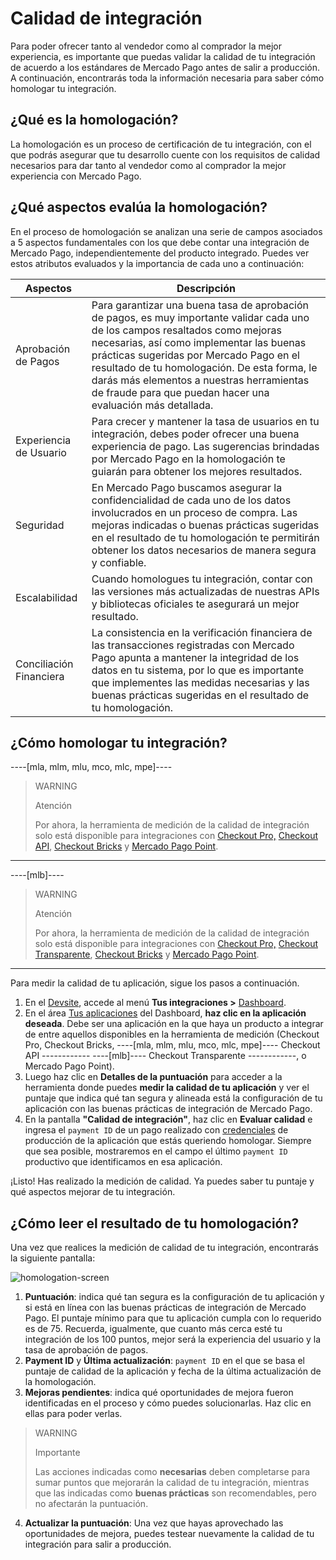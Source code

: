 # Calidad de integración

Para poder ofrecer tanto al vendedor como al comprador la mejor experiencia, es importante que puedas validar la calidad de tu integración de acuerdo a los estándares de Mercado Pago antes de salir a producción.
A continuación, encontrarás toda la información necesaria para saber cómo homologar tu integración.

## ¿Qué es la homologación?

La homologación es un proceso de certificación de tu integración, con el que podrás asegurar que tu desarrollo cuente con los requisitos de calidad necesarios para dar tanto al vendedor como al comprador la mejor experiencia con Mercado Pago.

## ¿Qué aspectos evalúa la homologación?
En el proceso de homologación se analizan una serie de campos asociados a 5 aspectos fundamentales con los que debe contar una integración de Mercado Pago, independientemente del producto integrado. 
Puedes ver estos atributos evaluados y la importancia de cada uno a continuación: 

| **Aspectos**                | **Descripción**                                                                                                                                                                                                                                                                                                                                                                      |
|-------------------------|----------------------------------------------------------------------------------------------------------------------------------------------------------------------------------------------------------------------------------------------------------------------------------------------------------------------------------------------------------------------------------|
|   Aprobación de Pagos   | Para garantizar una buena tasa de aprobación de pagos, es muy importante validar cada uno de los campos resaltados como mejoras necesarias, así como implementar las buenas prácticas sugeridas por Mercado Pago en el resultado de tu homologación. De esta forma, le darás más elementos a nuestras herramientas de fraude para que puedan hacer una evaluación más detallada. |
| Experiencia de Usuario  | Para crecer y mantener la tasa de usuarios en tu integración, debes poder ofrecer una buena experiencia de pago. Las sugerencias brindadas por Mercado Pago en  la homologación te guiarán para obtener los mejores resultados.                                                                                                                                                  |
| Seguridad               | En Mercado Pago buscamos asegurar la confidencialidad de cada uno de los datos involucrados en un proceso de compra. Las mejoras indicadas o buenas prácticas sugeridas en el resultado de tu homologación te permitirán obtener los datos necesarios de manera segura y confiable.                                                                                              |
| Escalabilidad           | Cuando homologues tu integración, contar con las versiones más actualizadas de nuestras APIs y bibliotecas oficiales te asegurará un mejor resultado.                                                                                                                                                                                                                            |
| Conciliación Financiera | La consistencia en la verificación financiera de las transacciones registradas con Mercado Pago apunta a mantener la integridad de los datos en tu sistema, por lo que es importante que implementes las medidas necesarias y las buenas prácticas sugeridas en el resultado de tu homologación.                                                                                 |

## ¿Cómo homologar tu integración?

----[mla, mlm, mlu, mco, mlc, mpe]---- 
> WARNING
>
> Atención
>
> Por ahora, la herramienta de medición de la calidad de integración solo está disponible para integraciones con [Checkout Pro,](/developers/es/docs/checkout-pro/landing) [Checkout API](/developers/es/docs/checkout-api/landing), [Checkout Bricks](/developers/es/docs/checkout-bricks/landing) y [Mercado Pago Point](/developers/es/docs/mp-point/landing).

------------
----[mlb]---- 
> WARNING
>
> Atención
>
> Por ahora, la herramienta de medición de la calidad de integración solo está disponible para integraciones con [Checkout Pro,](/developers/es/docs/checkout-pro/landing) [Checkout Transparente](/developers/es/docs/checkout-api/landing), [Checkout Bricks](/developers/es/docs/checkout-bricks/landing) y [Mercado Pago Point](/developers/es/docs/mp-point/landing).

------------

Para medir la calidad de tu aplicación, sigue los pasos a continuación.

1. En el [Devsite](/developers/es/docs), accede al menú **Tus integraciones >** [Dashboard](https://mercadopago[FAKER][URL][DOMAIN]/developers/panel/app).
2. En el área [Tus aplicaciones](/developers/es/guides/additional-content/dashboard/applications) del Dashboard, **haz clic en la aplicación deseada**. Debe ser una aplicación en la que haya un producto a integrar de entre aquellos disponibles en la herramienta de medición (Checkout Pro, Checkout Bricks, ----[mla, mlm, mlu, mco, mlc, mpe]---- Checkout API ------------ ----[mlb]---- Checkout Transparente ------------, o Mercado Pago Point).
3. Luego haz clic en **Detalles de la puntuación** para acceder a la herramienta donde puedes **medir la calidad de tu aplicación** y ver el puntaje que indica qué tan segura y alineada está la configuración de tu aplicación con las buenas prácticas de integración de Mercado Pago.
4. En la pantalla **"Calidad de integración"**, haz clic en **Evaluar calidad** e ingresa el `payment ID` de un pago realizado con [credenciales](/developers/es/guides/additional-content/credentials/credentials) de producción de la aplicación que estás queriendo homologar. Siempre que sea posible, mostraremos en el campo el último `payment ID` productivo que identificamos en esa aplicación.

¡Listo! Has realizado la medición de calidad. Ya puedes saber tu puntaje y qué aspectos mejorar de tu integración.

## ¿Cómo leer el resultado de tu homologación?

Una vez que realices la medición de calidad de tu integración, encontrarás la siguiente pantalla: 

![homologation-screen](/homologator/integration-quality-screen-es.png)

1. **Puntuación**: indica qué tan segura es la configuración de tu aplicación y si está en línea con las buenas prácticas de integración de Mercado Pago. El puntaje mínimo para que tu aplicación cumpla con lo requerido es de 75. Recuerda, igualmente, que cuanto más cerca esté tu integración de los 100 puntos, mejor será la experiencia del usuario y la tasa de aprobación de pagos.
2. **Payment ID** y **Última actualización**: `payment ID` en el que se basa el puntaje de calidad de la aplicación y fecha de la última actualización de la homologación.
3. **Mejoras pendientes**: indica qué oportunidades de mejora fueron identificadas en el proceso y cómo puedes solucionarlas. Haz clic en ellas para poder verlas.

> WARNING
>
> Importante
>
> Las acciones indicadas como **necesarias** deben completarse para sumar puntos que mejorarán la calidad de tu integración, mientras que las indicadas como **buenas prácticas**  son recomendables, pero no afectarán la puntuación.

4. **Actualizar la puntuación**: Una vez que hayas aprovechado las oportunidades de mejora, puedes testear nuevamente la calidad de tu integración para salir a producción.
